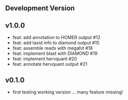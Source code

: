 ## Development Version

## v1.0.0

- feat: add annotation to HOMER output #12
- feat: add taxid info to diamond output #15
- feat: assemble reads with megahit #18
- feat: implement blast with DIAMOND #19
- feat: implement hervquant #20
- feat: annotate hervquant output #21

## v0.1.0

- first testing working version ... many feature missing!
